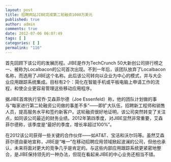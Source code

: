 ```yaml
---
layout: post
title: 招聘网站JIBE完成第二轮融资1000万美元
published: true
author: admin
comments: true
date: 2012-07-06 06:07:49
tags: [ ]
categories: [ ]
permalink: "116"
---
```

首先回顾下该公司的发展历程。JIBE是作为TechCrunch 50大新创公司排行榜之一、被称为Localbacon的公司首次出现。不到一年后，该团队放弃了Localbacon名称，而选用了JIBE这个名称。此后该公司转向以企业为中心的模式，并与大企业应用跟踪系统集成。目标有2个：简化在智能手机或平板电脑上申请工作的流程，和使企业更容易管理这些移动应用程序。

据JIBE首席执行官乔&middot;艾森菲尔德（Joe Essenfeld）称，他的团队计划做的事与&ldquo;每家进行第二轮融资公司做的事差不多&rdquo;&mdash;&mdash;即扩大队伍，招聘新工程师和销售人员，提高服务水平和签约新客户。这轮融资很好地证明，该公司突然转变了关注点，如同该公司最近的财务业绩。2012年第四季度，对JIBE显然非常重要，艾森菲尔德称，该季度是&ldquo;最好的季度，增长率超过100%&rdquo;。

在2012该公司获得一些关键的合作伙伴&mdash;&mdash;如AT&T、宝洁和沃尔玛等。虽然艾森菲尔德自豪地宣称，JIBE是&ldquo;唯一&rdquo;在移动招聘应用领域掀起波澜的公司，但他也承认，未来将面对更大的竞争几乎是肯定的。与这些内部应用跟踪系统更紧密地整合，是JIBE保持领先的一种办法，但现在看起来JIBE的中心业务还相当不错。